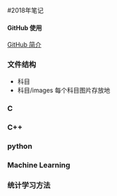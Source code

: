 #2018年笔记

#### GitHub 使用

<a href="./GitHub_guide.pdf">GitHub 简介</a>

### 文件结构

- 科目
- 科目/images 每个科目图片存放地

### C

### C++

### python

### Machine Learning

### 统计学习方法

